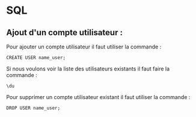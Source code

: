 # SQL

## Ajout d'un compte utilisateur : 

Pour ajouter un compte utilisateur il faut utiliser la commande :
```
CREATE USER name_user;
```

Si nous voulons voir la liste des utilisateurs existants il faut faire la commande : 
```
\du
```

Pour supprimer un compte utilisateur existant il faut utiliser la commande : 
```
DROP USER name_user;
```

